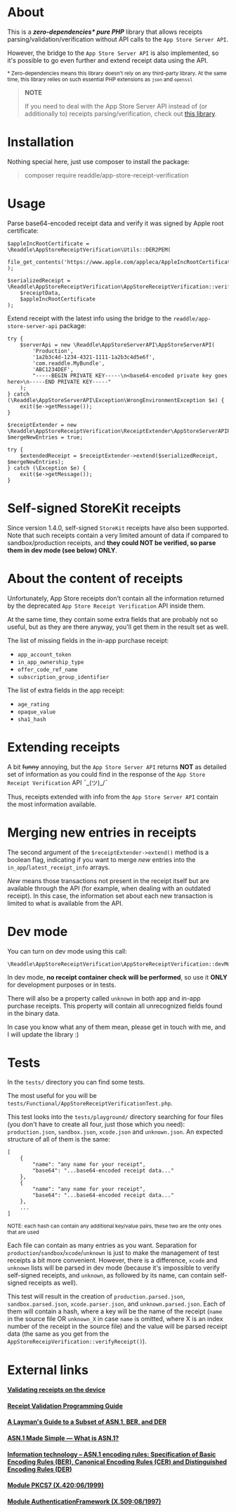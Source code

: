 # About

This is a ***zero-dependencies\* pure PHP*** library that allows receipts parsing/validation/verification without API calls to the `App Store Server API`.

However, the bridge to the `App Store Server API` is also implemented, so it's possible to go even further and extend receipt data using the API.

<sub>* Zero-dependencies means this library doesn't rely on any third-party library. At the same time, this library relies on such essential PHP extensions as `json` and `openssl`</sub>

> **NOTE**
>
> If you need to deal with the App Store Server API instead of (or additionally to) receipts parsing/verification, check out [this library](https://github.com/readdle/app-store-server-api).

# Installation

Nothing special here, just use composer to install the package:

> composer require readdle/app-store-receipt-verification

# Usage

Parse base64-encoded receipt data and verify it was signed by Apple root certificate:

```
$appleIncRootCertificate = \Readdle\AppStoreReceiptVerification\Utils::DER2PEM(
    file_get_contents('https://www.apple.com/appleca/AppleIncRootCertificate.cer')
);

$serializedReceipt = \Readdle\AppStoreReceiptVerification\AppStoreReceiptVerification::verifyReceipt(
    $receiptData,
    $appleIncRootCertificate
);
```

Extend receipt with the latest info using the bridge to the `readdle/app-store-server-api` package:

```
try {
    $serverApi = new \Readdle\AppStoreServerAPI\AppStoreServerAPI(
        'Production',
        '1a2b3c4d-1234-4321-1111-1a2b3c4d5e6f',
        'com.readdle.MyBundle',
        'ABC1234DEF',
        "-----BEGIN PRIVATE KEY-----\n<base64-encoded private key goes here>\n-----END PRIVATE KEY-----"
    );
} catch (\Readdle\AppStoreServerAPI\Exception\WrongEnvironmentException $e) {
    exit($e->getMessage());
}

$receiptExtender = new \Readdle\AppStoreReceiptVerification\ReceiptExtender\AppStoreServerAPIReceiptExtender($serverApi);
$mergeNewEntries = true;

try {
    $extendedReceipt = $receiptExtender->extend($serializedReceipt, $mergeNewEntries);
} catch (\Exception $e) {
    exit($e->getMessage());
}
```

# Self-signed StoreKit receipts

Since version 1.4.0, self-signed `StoreKit` receipts have also been supported. Note that such receipts contain a very limited amount of data if compared to sandbox/production receipts, and **they could NOT be verified, so parse them in dev mode (see below) ONLY**.

# About the content of receipts

Unfortunately, App Store receipts don’t contain all the information returned by the deprecated `App Store Receipt Verification` API inside them.

At the same time, they contain some extra fields that are probably not so useful, but as they are there anyway, you'll get them in the result set as well.

The list of missing fields in the in-app purchase receipt:

- `app_account_token`
- `in_app_ownership_type`
- `offer_code_ref_name`
- `subscription_group_identifier`

The list of extra fields in the app receipt:

- `age_rating`
- `opaque_value`
- `sha1_hash`

# Extending receipts

A bit ~~funny~~ annoying, but the `App Store Server API` returns **NOT** as detailed set of information as you could find in the response of the `App Store Receipt Verification` API ¯\_(ツ)_/¯

Thus, receipts extended with info from the `App Store Server API` contain the most information available.

# Merging new entries in receipts

The second argument of the `$receiptExtender->extend()` method is a boolean flag, indicating if you want to merge *new* entries into the `in_app`/`latest_receipt_info` arrays.

*New* means those transactions not present in the receipt itself but are available through the API (for example, when dealing with an outdated receipt).  In this case, the information set about each new transaction is limited to what is available from the API.

# Dev mode

You can turn on dev mode using this call:

```
\Readdle\AppStoreReceiptVerification\AppStoreReceiptVerification::devMode();
```

In dev mode, **no receipt container check will be performed**, so use it **ONLY** for development purposes or in tests.

There will also be a property called `unknown` in both app and in-app purchase receipts. This property will contain all unrecognized fields found in the binary data.

In case you know what any of them mean, please get in touch with me, and I will update the library :)

# Tests

In the `tests/` directory you can find some tests.

The most useful for you will be `tests/Functional/AppStoreReceiptVerificationTest.php`.

This test looks into the `tests/playground/` directory searching for four files (you don't have to create all four, just those which you need): `production.json`, `sandbox.json`, `xcode.json` and `unknown.json`. An expected structure of all of them is the same:

```
[
    {
        "name": "any name for your receipt",
        "base64": "...base64-encoded receipt data..."
    },
    {
        "name": "any name for your receipt",
        "base64": "...base64-encoded receipt data..."
    },
    ...
]
```
<sub>NOTE: each hash can contain any additional key/value pairs, these two are the only ones that are used</sub>

Each file can contain as many entries as you want. Separation for `production`/`sandbox`/`xcode`/`unknown` is just to make the management of test receipts a bit more convenient. However, there is a difference, `xcode` and `unknown` lists will be parsed in dev mode (because it's impossible to verify self-signed receipts, and `unknown`, as followed by its name, can contain self-signed receipts as well).

This test will result in the creation of `production.parsed.json`, `sandbox.parsed.json`, `xcode.parser.json`, and `unknown.parsed.json`. Each of them will contain a hash, where a key will be the name of the receipt (`name` in the source file OR `unknown_X` in case `name` is omitted, where X is an index number of the receipt in the source file) and the value will be parsed receipt data (the same as you get from the `AppStoreReceipVerification::verifyReceipt()`).

# External links

#### [Validating receipts on the device](https://developer.apple.com/documentation/appstorereceipts/validating_receipts_on_the_device)
#### [Receipt Validation Programming Guide](https://developer.apple.com/library/archive/releasenotes/General/ValidateAppStoreReceipt/Chapters/ReceiptFields.html#//apple_ref/doc/uid/TP40010573-CH106-SW1)
#### [A Layman's Guide to a Subset of ASN.1, BER, and DER](https://luca.ntop.org/Teaching/Appunti/asn1.html)
#### [ASN.1 Made Simple — What is ASN.1?](https://www.oss.com/asn1/resources/asn1-made-simple/introduction.html)
#### [Information technology – ASN.1 encoding rules: Specification of Basic Encoding Rules (BER), Canonical Encoding Rules (CER) and Distinguished Encoding Rules (DER)](https://www.itu.int/ITU-T/studygroups/com17/languages/X.690-0207.pdf)
#### [Module PKCS7 (X.420:06/1999)](https://www.itu.int/ITU-T/formal-language/itu-t/x/x420/1999/PKCS7.html)
#### [Module AuthenticationFramework (X.509:08/1997)](https://www.itu.int/ITU-T/formal-language/itu-t/x/x509/1997/AuthenticationFramework.html)
